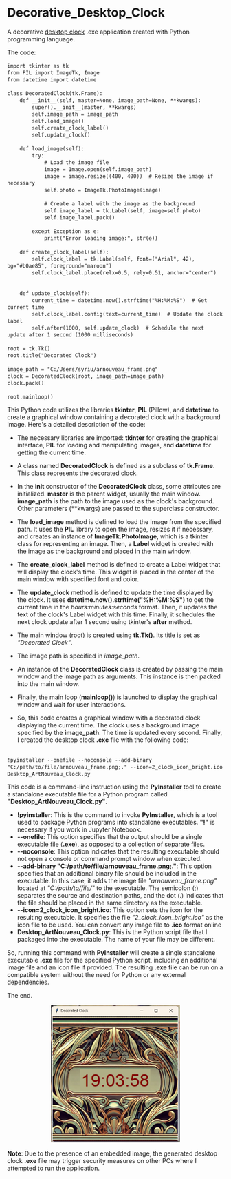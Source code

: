 # Decorative_Desktop_Clock
A decorative [desktop clock](https://github.com/Praemuntiacus/Decorative_Desktop_Clock/blob/main/TKINTER%20decorative.ipynb) .exe application created with Python programming language.

The code:

```
import tkinter as tk
from PIL import ImageTk, Image
from datetime import datetime

class DecoratedClock(tk.Frame):
    def __init__(self, master=None, image_path=None, **kwargs):
        super().__init__(master, **kwargs)
        self.image_path = image_path
        self.load_image()
        self.create_clock_label()
        self.update_clock()

    def load_image(self):
        try:
            # Load the image file
            image = Image.open(self.image_path)
            image = image.resize((400, 400))  # Resize the image if necessary
            self.photo = ImageTk.PhotoImage(image)

            # Create a label with the image as the background
            self.image_label = tk.Label(self, image=self.photo)
            self.image_label.pack()

        except Exception as e:
            print("Error loading image:", str(e))

    def create_clock_label(self):
        self.clock_label = tk.Label(self, font=("Arial", 42), bg="#b0ae85", foreground="maroon")
        self.clock_label.place(relx=0.5, rely=0.51, anchor="center")
     
        
    def update_clock(self):
        current_time = datetime.now().strftime("%H:%M:%S")  # Get current time
        self.clock_label.config(text=current_time)  # Update the clock label
        self.after(1000, self.update_clock)  # Schedule the next update after 1 second (1000 milliseconds)

root = tk.Tk()
root.title("Decorated Clock")

image_path = "C:/Users/syriu/arnouveau_frame.png"
clock = DecoratedClock(root, image_path=image_path)
clock.pack()

root.mainloop()
```


This Python code utilizes the libraries **tkinter**, **PIL** (Pillow), and **datetime** to create a graphical window containing a decorated clock with a background image. Here's a detailed description of the code:

- The necessary libraries are imported: **tkinter** for creating the graphical interface, **PIL** for loading and manipulating images, and **datetime** for getting the current time.

- A class named **DecoratedClock** is defined as a subclass of **tk.Frame**. This class represents the decorated clock.

- In the __init__ constructor of the **DecoratedClock** class, some attributes are initialized. **master** is the parent widget, usually the main window. **image_path** is the path to the image used as the clock's background. Other parameters (**kwargs) are passed to the superclass constructor.

- The **load_image** method is defined to load the image from the specified path. It uses the **PIL** library to open the image, resizes it if necessary, and creates an instance of **ImageTk.PhotoImage**, which is a tkinter class for representing an image. Then, a **Label** widget is created with the image as the background and placed in the main window.

- The **create_clock_label** method is defined to create a Label widget that will display the clock's time. This widget is placed in the center of the main window with specified font and color.

- The **update_clock** method is defined to update the time displayed by the clock. It uses **datetime.now().strftime("%H:%M:%S")** to get the current time in the *hours:minutes:seconds* format. Then, it updates the text of the clock's Label widget with this time. Finally, it schedules the next clock update after 1 second using tkinter's **after** method.

- The main window (root) is created using **tk.Tk()**. Its title is set as *"Decorated Clock"*.

- The image path is specified in *image_path*.

- An instance of the **DecoratedClock** class is created by passing the main window and the image path as arguments. This instance is then packed into the main window.

- Finally, the main loop (**mainloop()**) is launched to display the graphical window and wait for user interactions.

- So, this code creates a graphical window with a decorated clock displaying the current time. The clock uses a background image specified by the **image_path**. The time is updated every second. Finally, I created the desktop clock **.exe** file with the following code:

```

!pyinstaller --onefile --noconsole --add-binary "C:/path/to/file/arnouveau_frame.png;." --icon=2_clock_icon_bright.ico Desktop_ArtNouveau_Clock.py

```


This code is a command-line instruction using the **PyInstaller** tool to create a standalone executable file for a Python program called **"Desktop_ArtNouveau_Clock.py"**.

- **!pyinstaller**: This is the command to invoke **PyInstaller**, which is a tool used to package Python programs into standalone executables. **"!"** is necessary if you work in Jupyter Notebook.
- **--onefile**: This option specifies that the output should be a single executable file (**.exe**), as opposed to a collection of separate files.
- **--noconsole**: This option indicates that the resulting executable should not open a console or command prompt window when executed.
- **--add-binary "C:/path/to/file/arnouveau_frame.png;."**: This option specifies that an additional binary file should be included in the executable. In this case, it adds the image file *"arnouveau_frame.png"* located at *"C:/path/to/file/"* to the executable. The semicolon (;) separates the source and destination paths, and the dot (.) indicates that the file should be placed in the same directory as the executable.
- **--icon=2_clock_icon_bright.ico**: This option sets the icon for the resulting executable. It specifies the file *"2_clock_icon_bright.ico"* as the icon file to be used. You can convert  any image file to **.ico** format online
- **Desktop_ArtNouveau_Clock.py**: This is the Python script file that I packaged into the executable. The name of your file may be different.

So, running this command with **PyInstaller** will create a single standalone executable **.exe** file for the specified Python script, including an additional image file and an icon file if provided. The resulting **.exe** file can be run on a compatible system without the need for Python or any external dependencies.

The end.

<div align="center">
  <img src="https://github.com/Praemuntiacus/Decorative_Desktop_Clock/raw/main/desktop%20clock%20view.png" alt="Desktop Clock View" width="300px">
</div>


**Note**: Due to the presence of an embedded image, the generated desktop clock **.exe** file may trigger security measures on other PCs where I attempted to run the application.





